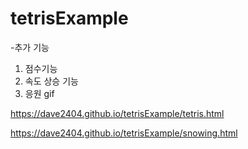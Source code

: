# tetrisExample
-추가 기능
1. 점수기능
2. 속도 상승 기능
3. 응원 gif


https://dave2404.github.io/tetrisExample/tetris.html


https://dave2404.github.io/tetrisExample/snowing.html
